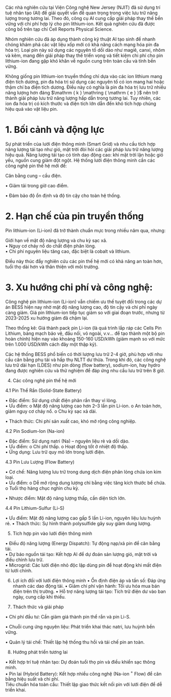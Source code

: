

Các nhà nghiên cứu tại Viện Công nghệ New Jersey (NJIT) đã sử dụng trí tuệ nhân tạo (AI) để giải quyết vấn đề quan trọng trong việc lưu trữ năng lượng trong tương lai. Theo đó, công cụ AI cung cấp giải pháp thay thế bền vững với chi phí hợp lý cho pin lithium-ion. Kết quả nghiên cứu đã được công bố trên tạp chí Cell Reports Physical Science.

Nhóm nghiên cứu đã áp dụng thành công kỹ thuật AI tạo sinh để nhanh chóng khám phá các vật liệu xốp mới có khả năng cách mạng hóa pin đa hóa trị. Loại pin này sử dụng các nguyên tố dồi dào như magiê, canxi, nhôm và kẽm, mang đến giải pháp thay thế triển vọng và tiết kiệm chi phí cho pin lithium-ion đang gặp khó khăn về nguồn cung trên toàn cầu và tính bền vững.

Không giống pin lithium-ion truyền thống chỉ dựa vào các ion lithium mang điện tích dương, pin đa hóa trị sử dụng các nguyên tố có ion mang hai hoặc thậm chí ba điện tích dương. Điều này có nghĩa là pin đa hóa trị lưu trữ nhiều năng lượng hơn đáng $\mathrm { k } \mathring { \mathrm { e } }$ nên trở thành giải pháp lưu trữ năng lượng hấp dẫn trong tương lai. Tuy nhiên, các ion đa hóa trị có kích thước và điện tích lớn dẫn đến khó tích hợp chúng hiệu quả vào vật liệu pin.

# 1. Bối cảnh và động lực

Sự phát triển của lưới điện thông minh (Smart Grid) và nhu cầu tích hợp năng lượng tái tạo như gió, mặt trời đòi hỏi các giải pháp lưu trữ năng lượng hiệu quả. Năng lượng tái tạo có tính dao động cao: khi mặt trời lặn hoặc gió yếu, nguồn cung giảm đột ngột. Hệ thống lưới điện thông minh cần các công nghệ pin thế hệ mới để:

Cân bằng cung – cầu điện.

• Giảm tải trong giờ cao điểm.

• Đảm bảo độ ổn định và độ tin cậy cho toàn hệ thống.



# 2. Hạn chế của pin truyền thống

Pin lithium-ion (Li-ion) đã trở thành chuẩn mực trong nhiều năm qua, nhưng:

Giới hạn về mật độ năng lượng và chu kỳ sạc xả.   
• Nguy cơ cháy nổ do chất điện phân lỏng.   
• Chi phí nguyên liệu tăng cao, đặc biệt là cobalt và lithium.

Điều này thúc đẩy nghiên cứu các pin thế hệ mới có khả năng an toàn hơn, tuổi thọ dài hơn và thân thiện với môi trường.

# 3. Xu hướng chi phí và công nghệ:

Công nghệ pin lithium-ion (Li-ion) vẫn chiếm ưu thế tuyệt đối trong các dự án BESS hiện nay nhờ mật độ năng lượng cao, độ tin cậy và chi phí ngày càng giảm. Giá pin lithium-ion tiếp tục giảm so với giai đoạn trước, nhưng từ 2023-2025 xu hướng giảm đã chậm lại.

Theo thống kê: Giá thành pack pin Li-ion (là quá trình lắp ráp các Cells Pin Lithium, bảng mạch bảo vệ, đầu nối, vỏ ngoài, v.v... để tạo thành một bộ pin hoàn chỉnh) hiện nay vào khoảng 150-160 USD/kWh (giảm mạnh so với mức trên 1.000 USD/kWh cách đây một thập kỷ).

Các hệ thống BESS phổ biến có thời lượng lưu trữ 2-4 giờ, phù hợp với nhu cầu cân bằng phụ tải và hấp thụ NLTT dư thừa. Trong khi đó, các công nghệ lưu trữ dài hạn (LDES) như pin dòng (flow battery), sodium-ion, hay hydro đang được nghiên cứu và thử nghiệm để đáp ứng nhu cầu lưu trữ trên 8 giờ.



4. Các công nghệ pin thế hệ mới

4.1 Pin Thể Rắn (Solid-State Battery)

• Đặc điểm: Sử dụng chất điện phân rắn thay vì lỏng.   
• Ưu điểm: o Mật độ năng lượng cao hơn 2–3 lần pin Li-ion. o An toàn hơn, giảm nguy cơ cháy nổ. o Chu kỳ sạc xả dài.

• Thách thức: Chi phí sản xuất cao, khó mở rộng công nghiệp.

4.2 Pin Sodium-Ion (Na-ion)

• Đặc điểm: Sử dụng natri (Na) – nguyên liệu rẻ và dồi dào.   
• Ưu điểm: o Chi phí thấp. o Hoạt động tốt ở nhiệt độ thấp.   
• Ứng dụng: Lưu trữ quy mô lớn trong lưới điện.

4.3 Pin Lưu Lượng (Flow Battery)

• Cơ chế: Năng lượng lưu trữ trong dung dịch điện phân lỏng chứa ion kim loại.   
• Ưu điểm: o Dễ mở rộng dung lượng chỉ bằng việc tăng kích thước bể chứa. o Tuổi thọ hàng chục nghìn chu kỳ.



• Nhược điểm: Mật độ năng lượng thấp, cần diện tích lớn.

4.4 Pin Lithium-Sulfur (Li-S)

• Ưu điểm: Mật độ năng lượng cao gấp 5 lần Li-ion, nguyên liệu lưu huỳnh rẻ. • Thách thức: Sự hình thành polysulfide gây suy giảm dung lượng.

5. Tích hợp pin vào lưới điện thông minh

• Điều độ năng lượng (Energy Dispatch): Tự động nạp/xả pin để cân bằng tải.   
• Dự báo nguồn tái tạo: Kết hợp AI để dự đoán sản lượng gió, mặt trời và điều chỉnh lưu trữ.   
• Microgrid: Các lưới điện nhỏ độc lập dùng pin để hoạt động khi mất điện từ lưới chính.

6. Lợi ích đối với lưới điện thông minh • Ổn định điện áp và tần số: Đáp ứng nhanh các dao động tải. • Giảm chi phí vận hành: Tối ưu hóa mua bán điện trên thị trường. • Hỗ trợ năng lượng tái tạo: Tích trữ điện dư vào ban ngày, cung cấp khi thiếu.

7. Thách thức và giải pháp

• Chi phí đầu tư: Cần giảm giá thành pin thể rắn và pin Li-S.



• Chuỗi cung ứng nguyên liệu: Phát triển khai thác natri, lưu huỳnh bền vững.

• Quản lý tái chế: Thiết lập hệ thống thu hồi và tái chế pin an toàn.

8. Hướng phát triển tương lai

• Kết hợp trí tuệ nhân tạo: Dự đoán tuổi thọ pin và điều khiển sạc thông minh.   
• Pin lai (Hybrid Battery): Kết hợp nhiều công nghệ (Na-ion $^ +$ Flow) để cân bằng hiệu suất và chi phí.   
Tiêu chuẩn hóa toàn cầu: Thiết lập giao thức kết nối pin với lưới điện để dễ triển khai.